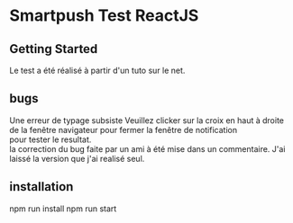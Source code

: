 # Smartpush Test ReactJS

## Getting Started

Le test a été réalisé à partir d'un tuto sur le net.

## bugs

Une erreur de typage subsiste
Veuillez clicker sur la croix en haut à droite de la fenêtre navigateur pour fermer la fenêtre de notification  
pour tester le resultat.  
la correction du bug faite par un ami à été mise dans un commentaire.
J'ai laissé la version que j'ai realisé seul.

## installation

npm run install
npm run start
